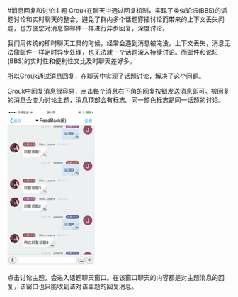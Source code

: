 #消息回复和讨论主题
Grouk在聊天中通过回复机制，实现了类似论坛(BBS)的话题讨论和实时聊天的整合，避免了群内多个话题穿插讨论而带来的上下文丢失问题，也方便您对消息像邮件一样进行异步回复，深度讨论。

我们用传统的即时聊天工具的时候，经常会遇到消息被淹没，上下文丢失，消息无法像邮件一样定时异步处理，也无法就一个话题深入持续讨论。而邮件和论坛(BBS)的实时性和便利性又比及时聊天差好多。

所以Grouk通过消息回复，在聊天中实现了话题讨论，解决了这个问题。

Grouk中回复消息很容易，点击每个消息右下角的回复按钮发送消息即可。被回复的消息会变为讨论主题，消息顶部会有标志。同一颜色标志是同一话题的讨论。

![](imgs/message-reply-ios-350.png)

点击讨论主题，会进入话题聊天窗口。在该窗口聊天的内容都是对主题消息的回复，该窗口也只能收到该对该主题的回复消息。